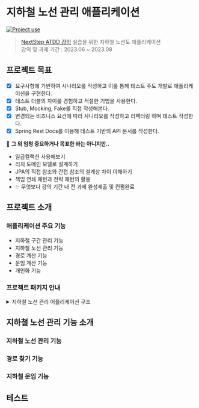 # 지하철 노선 관리 애플리케이션

[![Project use](https://skillicons.dev/icons?i=java,gradle,spring&theme=dark)](#)

> [NextStep ATDD 강의](https://edu.nextstep.camp/c/R89PYi5H) 실습을 위한 지하철 노선도 애플리케이션   
> 강의 및 과제 기간 : 2023.06 ~ 2023.08

## 프로젝트 목표

- [x] 요구사항에 기반하여 시나리오를 작성하고 이를  통해 테스트 주도 개발로 애플리케이션을 구현한다.
- [x] 테스트 더블의 차이를 경험하고 적절한 기법을 사용한다.
- [x] Stub, Mocking, Fake를 직접 작성해본다.
- [x] 변경되는 비즈니스 요건에 따라 사니라오를 작성하고 리팩터링 하며 테스트 작성한다.
- [x] Spring Rest Docs를 이용해 테스트 기반의 API 문서를 작성한다. 

🤫 **그 외 엄청 중요하거나 목표한 바는 아니지만..**

- 일급컬랙션 사용해보기
- 리치 도메인 모델로 설계하기
- JPA의 직접 참조와 간접 참조의 설계상 차이 이해하기
- 책임 연쇄 패턴과 전략 패턴의 활용
- ✨ 무엇보다 강의 기간 내 전 과제 완성제출 및 컨펌완료

## 프로젝트 소개

### 애플리케이션 주요 기능

- 지하철 구간 관리 기능
- 지하철 노선 관리 기능
- 경로 계산 기능
- 운임 계산 기능
- 개인화 기능

### 프로젝트 패키지 안내

<details>
<summary>
지하철 노선 관리 어플리케이션 구조
</summary>
<pre>
├── SubwayApplication.java
├── auth : 인증/인가 관리 
│   ├── AuthConfig.java
│   ├── principal
│   │   ├── AuthenticationPrincipal.java
│   │   ├── AuthenticationPrincipalArgumentResolver.java
│   │   └── UserPrincipal.java
│   ├── token : JWT 토큰 관리
│   │   ├── JwtTokenProvider.java
│   │   ├── TokenRequest.java
│   │   ├── TokenResponse.java
│   │   ├── TokenService.java
│   │   └── oauth2
│   │       ├── OAuth2User.java
│   │       ├── OAuth2UserRequest.java
│   │       ├── OAuth2UserService.java
│   │       └── github
│   │           ├── GithubAccessTokenRequest.java
│   │           ├── GithubAccessTokenResponse.java
│   │           ├── GithubClient.java
│   │           ├── GithubProfileResponse.java
│   │           └── GithubTokenRequest.java
│   ├── ui
│   │   └── LoginController.java
│   └── userdetails
│       ├── UserDetails.java
│       └── UserDetailsService.java
├── constant
│   └── SubwayMessage.java
├── exception
│   ├── AuthenticationException.java
│   ├── ErrorResponse.java
│   ├── ExceptionController.java
│   ├── SubwayBadRequestException.java
│   ├── SubwayException.java
│   └── SubwayNotFoundException.java
├── line : 노선/구간 도메인
│   ├── application
│   │   ├── LineService.java
│   │   ├── SectionService.java
│   │   └── dto
│   │       ├── LineCreateRequest.java
│   │       ├── LineModifyRequest.java
│   │       ├── LineRetrieveResponse.java
│   │       ├── SectionCreateRequest.java
│   │       └── SectionDeleteRequest.java
│   ├── domain
│   │   ├── Line.java : 노선
│   │   ├── LineRepository.java
│   │   ├── LineSections.java
│   │   ├── Section.java : 구간
│   │   └── SectionRepository.java
│   └── ui
│       └── LineController.java
├── member : 회원 도메인 
│   ├── application
│   │   ├── CustomOAuth2UserService.java
│   │   ├── CustomUserDetailsService.java
│   │   ├── FavoriteService.java
│   │   ├── MemberService.java
│   │   └── dto
│   │       ├── FavoriteCreateRequest.java
│   │       ├── FavoriteCreateResponse.java
│   │       ├── FavoriteRetrieveResponse.java
│   │       ├── MemberRequest.java
│   │       └── MemberRetrieveResponse.java
│   ├── domain
│   │   ├── CustomOAuth2User.java
│   │   ├── CustomUserDetails.java
│   │   ├── Favorite.java
│   │   ├── FavoriteRepository.java
│   │   ├── Member.java
│   │   ├── MemberFavorites.java
│   │   ├── MemberRepository.java
│   │   └── RoleType.java
│   └── ui
│       ├── FavoriteController.java
│       └── MemberController.java
├── path : 경로 도메인 
│   ├── application
│   │   ├── PathService.java
│   │   └── dto
│   │       ├── PathFareCalculationInfo.java
│   │       ├── PathFinderRequest.java
│   │       ├── PathRetrieveRequest.java
│   │       └── PathRetrieveResponse.java
│   ├── domain
│   │   ├── Path.java : 경로
│   │   ├── PathFare.java : 운임 메소드 체인 생성자 및 실행  
│   │   ├── PathFinder.java : 경로 및 운임 오케스트레이션 
│   │   ├── PathFinderFactory.java : 경로 검색 팩토리 
│   │   ├── PathRetrieveType.java
│   │   ├── graph : 가중치 그래프와 다익스트라 라이브러리 관련 클래스 
│   │   │   ├── GraphBuilder.java
│   │   │   └── SectionEdge.java
│   │   ├── handler : 운임 관련 책임 연쇄 패턴 클래스  
│   │   │   ├── DistancePathFareHandler.java
│   │   │   ├── GraphPathFareHandler.java
│   │   │   ├── LineSurchargePathFareHandler.java
│   │   │   ├── MemberAgePathFareHandler.java
│   │   │   └── PathFareChain.java
│   │   └── strategy : 경로 검색 관련 전략 패턴 클래스
│   │       ├── MinimumTimePathFinderStrategy.java
│   │       ├── PathFinderStrategy.java
│   │       └── ShortestDistancePathFinderStrategy.java
│   └── ui
│       └── PathController.java
└── station : 지하철 역 도메인
    ├── application
    │   ├── StationService.java
    │   └── dto
    │       ├── StationRequest.java
    │       └── StationResponse.java
    ├── domain
    │   ├── Station.java
    │   └── StationRepository.java
    └── ui
        └── StationController.java
</pre>
</details>



## 지하철 노선 관리 기능 소개

### 지하철 노선 관리 기능

### 경로 찾기 기능

### 지하철 운임 기능

## 테스트

